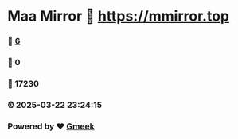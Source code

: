 # Maa Mirror :link: https://mmirror.top 
### :page_facing_up: [6](https://mmirror.top/tag.html) 
### :speech_balloon: 0 
### :hibiscus: 17230 
### :alarm_clock: 2025-03-22 23:24:15 
### Powered by :heart: [Gmeek](https://github.com/Meekdai/Gmeek)
